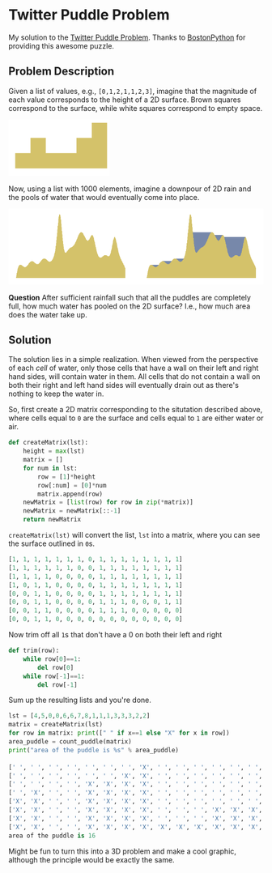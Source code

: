 # Twitter Puddle Problem
My solution to the [Twitter Puddle Problem](http://puzzles.bostonpython.com/puddle.html). Thanks to [BostonPython](http://puzzles.bostonpython.com/puddle.html) for providing this awesome puzzle.

Problem Description
----
Given a list of values, e.g., `[0,1,2,1,1,2,3]`, imagine that the magnitude of each value corresponds to the height of a 2D surface. Brown squares correspond to the surface, while white squares correspond to empty space.

![Small example with no puddle](/pngs/no_puddle.png?raw=true)

Now, using a list with 1000 elements, imagine a downpour of 2D rain and the pools of water that would eventually come into place.

![example with puddles](/pngs/side_by_side.png?raw=true)

**Question** After sufficient rainfall such that all the puddles are completely full, how much water has pooled on the 2D surface? I.e., how much area does the water take up.

Solution
----
The solution lies in a simple realization. When viewed from the perspective of each *cell* of water, only those cells that have a wall on their left and right hand sides, will contain water in them. All cells that do not contain a wall on both their right and left hand sides will eventually drain out as there's nothing to keep the water in.

So, first create a 2D matrix corresponding to the situtation described above, where cells equal to `0` are the surface and cells equal to `1` are either water or air.

```python
def createMatrix(lst):
    height = max(lst)
    matrix = []
    for num in lst:
        row = [1]*height
        row[:num] = [0]*num
        matrix.append(row)
    newMatrix = [list(row) for row in zip(*matrix)]
    newMatrix = newMatrix[::-1]
    return newMatrix
```

`createMatrix(lst)` will convert the list, `lst` into a matrix, where you can see the surface outlined in `0`s.

```python
[1, 1, 1, 1, 1, 1, 1, 0, 1, 1, 1, 1, 1, 1, 1, 1]
[1, 1, 1, 1, 1, 1, 0, 0, 1, 1, 1, 1, 1, 1, 1, 1]
[1, 1, 1, 1, 0, 0, 0, 0, 1, 1, 1, 1, 1, 1, 1, 1]
[1, 0, 1, 1, 0, 0, 0, 0, 1, 1, 1, 1, 1, 1, 1, 1]
[0, 0, 1, 1, 0, 0, 0, 0, 1, 1, 1, 1, 1, 1, 1, 1]
[0, 0, 1, 1, 0, 0, 0, 0, 1, 1, 1, 0, 0, 0, 1, 1]
[0, 0, 1, 1, 0, 0, 0, 0, 1, 1, 1, 0, 0, 0, 0, 0]
[0, 0, 1, 1, 0, 0, 0, 0, 0, 0, 0, 0, 0, 0, 0, 0]
```

Now trim off all `1`s that don't have a 0 on both their left and right

```python
def trim(row):
    while row[0]==1:
        del row[0]
    while row[-1]==1:
        del row[-1]
```

Sum up the resulting lists and you're done. 

```python
lst = [4,5,0,0,6,6,7,8,1,1,1,3,3,3,2,2]
matrix = createMatrix(lst)
for row in matrix: print([" " if x==1 else "X" for x in row])
area_puddle = count_puddle(matrix)
print("area of the puddle is %s" % area_puddle)

[' ', ' ', ' ', ' ', ' ', ' ', ' ', 'X', ' ', ' ', ' ', ' ', ' ', ' ', ' ', ' ']
[' ', ' ', ' ', ' ', ' ', ' ', 'X', 'X', ' ', ' ', ' ', ' ', ' ', ' ', ' ', ' ']
[' ', ' ', ' ', ' ', 'X', 'X', 'X', 'X', ' ', ' ', ' ', ' ', ' ', ' ', ' ', ' ']
[' ', 'X', ' ', ' ', 'X', 'X', 'X', 'X', ' ', ' ', ' ', ' ', ' ', ' ', ' ', ' ']
['X', 'X', ' ', ' ', 'X', 'X', 'X', 'X', ' ', ' ', ' ', ' ', ' ', ' ', ' ', ' ']
['X', 'X', ' ', ' ', 'X', 'X', 'X', 'X', ' ', ' ', ' ', 'X', 'X', 'X', ' ', ' ']
['X', 'X', ' ', ' ', 'X', 'X', 'X', 'X', ' ', ' ', ' ', 'X', 'X', 'X', 'X', 'X']
['X', 'X', ' ', ' ', 'X', 'X', 'X', 'X', 'X', 'X', 'X', 'X', 'X', 'X', 'X', 'X']
area of the puddle is 16
```

Might be fun to turn this into a 3D  problem and make a cool graphic, although the principle would be exactly the same.
